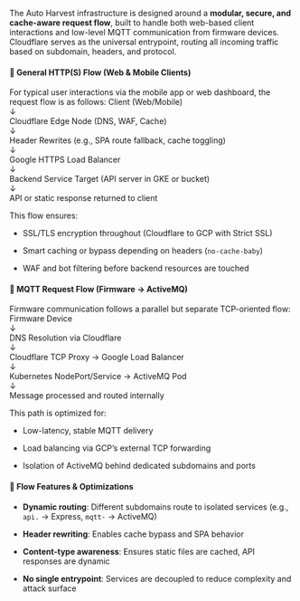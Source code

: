 The Auto Harvest infrastructure is designed around a **modular, secure, and cache-aware request flow**, built to handle both web-based client interactions and low-level MQTT communication from firmware devices. Cloudflare serves as the universal entrypoint, routing all incoming traffic based on subdomain, headers, and protocol.

#### 🧭 General HTTP(S) Flow (Web & Mobile Clients)

For typical user interactions via the mobile app or web dashboard, the request flow is as follows:
Client (Web/Mobile)  
   ↓  
Cloudflare Edge Node (DNS, WAF, Cache)  
   ↓  
Header Rewrites (e.g., SPA route fallback, cache toggling)  
   ↓  
Google HTTPS Load Balancer  
   ↓  
Backend Service Target (API server in GKE or bucket)  
   ↓  
API or static response returned to client

This flow ensures:

- SSL/TLS encryption throughout (Cloudflare to GCP with Strict SSL)
    
- Smart caching or bypass depending on headers (`no-cache-baby`)
    
- WAF and bot filtering before backend resources are touched
    

#### 📡 MQTT Request Flow (Firmware → ActiveMQ)

Firmware communication follows a parallel but separate TCP-oriented flow:
Firmware Device  
   ↓  
DNS Resolution via Cloudflare  
   ↓  
Cloudflare TCP Proxy → Google Load Balancer  
   ↓  
Kubernetes NodePort/Service → ActiveMQ Pod  
   ↓  
Message processed and routed internally

This path is optimized for:

- Low-latency, stable MQTT delivery
    
- Load balancing via GCP’s external TCP forwarding
    
- Isolation of ActiveMQ behind dedicated subdomains and ports
    

#### 🔀 Flow Features & Optimizations

- **Dynamic routing**: Different subdomains route to isolated services (e.g., `api.` → Express, `mqtt-` → ActiveMQ)
    
- **Header rewriting**: Enables cache bypass and SPA behavior
    
- **Content-type awareness**: Ensures static files are cached, API responses are dynamic
    
- **No single entrypoint**: Services are decoupled to reduce complexity and attack surface